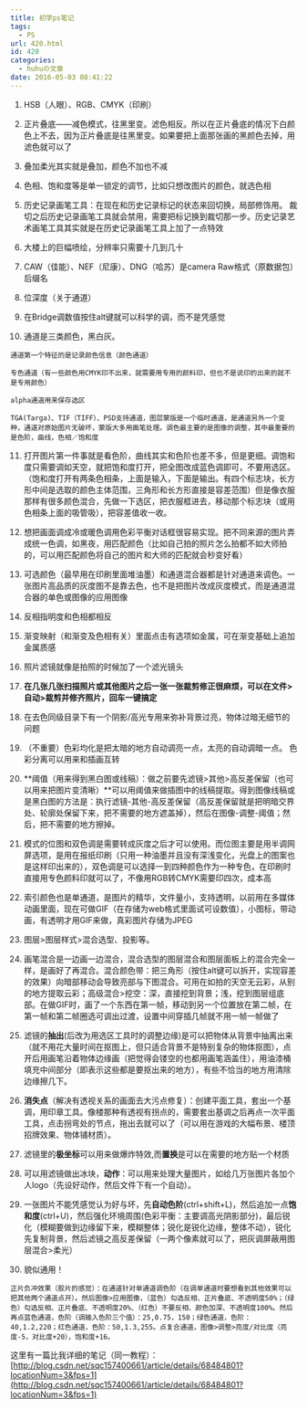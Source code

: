 ```yaml
---
title: 初学ps笔记
tags:
  - PS
url: 420.html
id: 420
categories:
  - huhuの文章
date: 2016-05-03 08:41:22
---
```


1.  HSB（人眼）、RGB、CMYK（印刷）
    
2.  正片叠底——减色模式，往黑里变。滤色相反。所以在正片叠底的情况下白颜色上不去，因为正片叠底是往黑里变。如果要把上面那张画的黑颜色去掉，用滤色就可以了
    
3.  叠加柔光其实就是叠加，颜色不加也不减
    
4.  色相、饱和度等是单一锁定的调节，比如只想改图片的颜色，就选色相
    
5.  历史记录画笔工具：在现在和历史记录标记的状态来回切换，局部修饰用。 裁切之后历史记录画笔工具就会禁用，需要把标记换到裁切那一步。历史记录艺术画笔工具其实就是在历史记录画笔工具上加了一点特效
    
6.  大楼上的巨幅喷绘，分辨率只需要十几到几十
    
7.  CAW（佳能）、NEF（尼康）、DNG（哈苏）是camera Raw格式（原数据包）后缀名
    
8.  位深度（关于通道）
    
9.  在Bridge调数值按住alt键就可以科学的调，而不是凭感觉
10.  通道是三类颜色，黑白灰。
    
    通道第一个特征的是记录颜色信息（颜色通道）
    
    专色通道（有一些颜色用CMYK印不出来，就需要用专用的颜料印，但也不是说印的出来的就不是专用颜色）
    
    alpha通道用来保存选区
    
    TGA(Targa)、TIF（TIFF）、PSD支持通道，图层蒙版是一个临时通道，是通道另外一个变种，通道对原始图片无破坏，蒙版大多用画笔处理。调色最主要的是图像的调整，其中最重要的是色阶，曲线，色相／饱和度
    
11.  打开图片第一件事就是看色阶，曲线其实和色阶也差不多，但是更细。调饱和度只需要调如天空，就把饱和度打开，把全图改成蓝色调即可，不要用选区。（饱和度打开有两条色相条，上面是输入，下面是输出。有四个标志块，长方形中间是选取的颜色主体范围，三角形和长方形直接是容差范围）但是像衣服那样有很多颜色混合，先做一下选区，把衣服框进去，移动那个标志块（或用色相条上面的吸管吸），把容差值收一收。
    
12.  想把画面调成冷或暖色调用色彩平衡对话框很容易实现。把不同来源的图片弄成统一色调，如黑夜，用匹配颜色（比如自己拍的照片怎么拍都不如大师拍的，可以用匹配颜色将自己的图片和大师的匹配就会秒变好看）
    
13.  可选颜色（最早用在印刷里面堆油墨）和通道混合器都是针对通道来调色。一张图片高品质的灰度图不是靠去色，也不是把图片改成灰度模式，而是通道混合器的单色或图像的应用图像
14.  反相指明度和色相都相反
15.  渐变映射（和渐变及色相有关）里面点击有选项如金属，可在渐变基础上追加金属质感
16.  照片滤镜就像是拍照的时候加了一个滤光镜头
    
17.  **在几张几张扫描照片或其他图片之后一张一张裁剪修正很麻烦，可以在文件>自动>裁剪并修齐照片，回车一键搞定**
18.  在去色同级目录下有一个阴影/高光专用来弥补背景过亮，物体过暗无细节的问题
    
19.  （不重要）色彩均化是把太暗的地方自动调亮一点，太亮的自动调暗一点。 色彩分离可以用来和插画互转
    
20.  **阈值（用来得到黑白图或线稿）：做之前要先滤镜>其他>高反差保留（也可以用来把图片变清晰）**可以用阈值来做插图中的线稿提取。得到图像线稿或是黑白图的方法是：执行滤镜-其他-高反差保留（高反差保留就是把明暗交界处、轮廓处保留下来，把不需要的地方遮盖掉），然后在图像-调整-阈值；然后，把不需要的地方擦掉。
21.  模式的位图和双色调是需要转成灰度之后才可以使用。而位图主要是用半调网屏选项，是用在报纸印刷（只用一种油墨并且没有深浅变化，光盘上的图案也是这样印出来的），双色调是可以选择一到四种颜色作为一种专色，在印刷时直接用专色颜料印就可以了，不像用RGB转CMYK需要印四次，成本高
    
22.  索引颜色也是单通道，是图片的精华，文件量小，支持透明，以前用在多媒体动画里面，现在可做GIF（在存储为web格式里面试可设数值），小图标，带动画，有透明才用GIF来做，真彩图片存储为JPEG
    
23.  图层>图层样式>混合选型、投影等。
    
24.  画笔混合是一边画一边混合，混合选型的图层混合和图层面板上的混合完全一样，是画好了再混合。混合颜色带：把三角形（按住alt键可以拆开，实现容差的效果）向暗部移动会导致亮部与下图混合。可用在如拍的天空无云彩，从别的地方提取云彩；高级混合>挖空：深，直接挖到背景；浅，挖到图层组底部。在做GIF时，画了一个东西在第一帧，移动到另一个位置放在第二帧，在第一帧和第二帧圈选可调出过渡，设置中间穿插几帧就不用一帧一帧做了
    
25.  滤镜的**抽出**(后改为用选区工具时的调整边缘)是可以把物体从背景中抽离出来（就不用花大量时间在抠图上，但只适合背景不是特别复杂的物体抠图），点开后用画笔沿着物体边缘画（把觉得会镂空的也都用画笔涵盖住），用油漆桶填充中间部分（即表示这些都是要抠出来的地方），有些不恰当的地方用清除边缘擦几下。
    
26.  **消失点**（解决有透视关系的画面去大污点修复）：创建平面工具，套出一个基调，用印章工具。像楼那种有透视有拐点的，需要套出基调之后再点一次平面工具，点击拐弯处的节点，拖出去就可以了（可以用在游戏的大幅布景、楼顶招牌效果、物体铺材质）。
27.  滤镜里的**极坐标**可以用来做爆炸特效,而**置换**是可以在需要的地方贴一个材质
    
28.  可以用滤镜做出冰块，**动作**：可以用来处理大量图片，如给几万张图片各加个人logo（先设好动作，然后文件下有一个自动）。
    
29.  一张图片不能凭感觉认为好与坏，先**自动色阶**(ctrl+shift+L)，然后追加一点**饱和度**(ctrl+U)，然后强化环境周围(色彩平衡：主要调高光阴影部分)，最后锐化（模糊要做到边缘留下来，模糊整体；锐化是锐化边缘，整体不动），锐化先复制背景，然后滤镜之高反差保留（一两个像素就可以了，把灰调屏蔽用图层混合>柔光）
    
30.  貌似通用！
    
    正片负冲效果（胶片的感觉）：在通道针对单通道调色阶（在调单通道时要想看到其他效果可以把其他两个通道点开）。然后图像>应用图像，（蓝色）勾选反相、正片叠底、不透明度50%；（绿色）勾选反相、正片叠底、不透明度20%、（红色）不要反相、颜色加深、不透明度100%。然后再点蓝色通道，色阶（调输入色阶三个值）：25,0.75，150；绿色通道，色阶：40,1.2,220；红色通道，色阶：50,1.3,255。点复合通道，图像>调整>亮度/对比度（亮度-5，对比度+20），饱和度+16。
    

这里有一篇比我详细的笔记（同一教程）：[http://blog.csdn.net/sqc157400661/article/details/68484801?locationNum=3&fps=1](http://blog.csdn.net/sqc157400661/article/details/68484801?locationNum=3&fps=1)